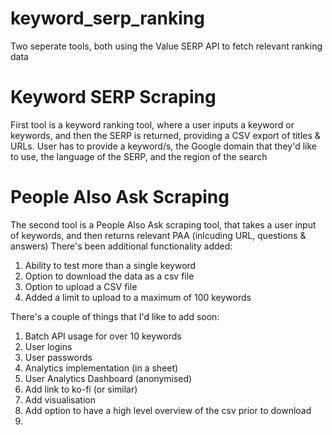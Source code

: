 # keyword_serp_ranking

Two seperate tools, both using the Value SERP API to fetch relevant ranking data

# Keyword SERP Scraping
First tool is a keyword ranking tool, where a user inputs a keyword or keywords, and then the SERP is returned, providing a CSV export of titles & URLs.
User has to provide a keyword/s, the Google domain that they'd like to use, the language of the SERP, and the region of the search

# People Also Ask Scraping
The second tool is a People Also Ask scraping tool, that takes a user input of keywords, and then returns relevant PAA (inlcuding URL, questions & answers)
There's been additional functionality added:

1. Ability to test more than a single keyword
2. Option to download the data as a csv file
3. Option to upload a CSV file
4. Added a limit to upload to a maximum of 100 keywords


There's a couple of things that I'd like to add soon:
1. Batch API usage for over 10 keywords
2. User logins
3. User passwords 
4. Analytics implementation (in a sheet)
5. User Analytics Dashboard (anonymised)
6. Add link to ko-fi (or similar)
7. Add visualisation
8. Add option to have a high level overview of the csv prior to download
9. 
